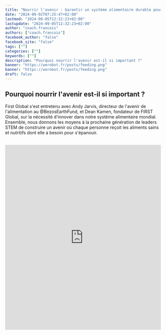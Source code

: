```yaml
---
title: "Nourrir l'avenir : Garantir un système alimentaire durable pour tous | FGC2024Athènes"
date: "2024-09-02T07:25:47+02:00"
lastmod: "2024-09-05T12:32:23+02:00"
lastupdate: "2024-09-05T12:32:23+02:00"
author: "coach.francois"
authors: ["coach.francois"]
facebook_author: "false"
facebook_site: "false"
tags: [""]
categories: [""]
keywords: [""]
description: "Pourquoi nourrir l'avenir est-il si important ?"
baneer: "https://werobot.fr/posts/feeding.png"
banner: "https://werobot.fr/posts/feeding.png"
draft: false
---
```

## Pourquoi nourrir l'avenir est-il si important ?

First Global s'est entretenu avec Andy Jarvis, directeur de l'avenir de l'alimentation au @BezosEarthFund, et Dean Kamen, fondateur de FIRST Global, sur la nécessité d'innover dans notre système alimentaire mondial. Ensemble, nous donnons les moyens à la prochaine génération de leaders STEM de construire un avenir où chaque personne reçoit les aliments sains et nutritifs dont elle a besoin pour s'épanouir.


<br>
<iframe class="youtube-player" width="100%" height="597"src="https://www.youtube.com/embed/sHjTb3ARgUo?cc_load_policy=1&cc_lang_pref=fr&hl=fr-FR&autohide=2&wmode=transparent" allowfullscreen="true" style="border:0" sandbox="allow-scripts allow-same-origin allow-popups allow-presentation allow-popups-to-escape-sandbox"></iframe>




























